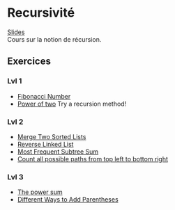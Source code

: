 # Recursivité

[Slides](Cours03-Recursion.pdf)</br>
Cours sur la notion de récursion.

## Exercices

### Lvl 1

  - [Fibonacci Number](https://leetcode.com/problems/fibonacci-number/)
  - [Power of two](https://leetcode.com/problems/power-of-two/) Try a recursion method!

### Lvl 2

  - [Merge Two Sorted Lists](https://leetcode.com/problems/merge-two-sorted-lists/)
  - [Reverse Linked List](https://leetcode.com/problems/reverse-linked-list/)
  - [Most Frequent Subtree Sum](https://leetcode.com/problems/most-frequent-subtree-sum/)
  - [Count all possible paths from top left to bottom right](https://practice.geeksforgeeks.org/problems/count-all-possible-paths-from-top-left-to-bottom-right3011/1#)

### Lvl 3

  - [The power sum](https://www.hackerrank.com/challenges/the-power-sum/problem)
  - [Different Ways to Add Parentheses](https://leetcode.com/problems/different-ways-to-add-parentheses/)
